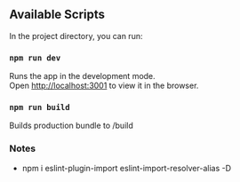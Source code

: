 ## Available Scripts

In the project directory, you can run:

### `npm run dev`

Runs the app in the development mode.<br />
Open [http://localhost:3001](http://localhost:3001) to view it in the browser.

### `npm run build`

Builds production bundle to /build

### Notes

- npm i eslint-plugin-import eslint-import-resolver-alias -D

